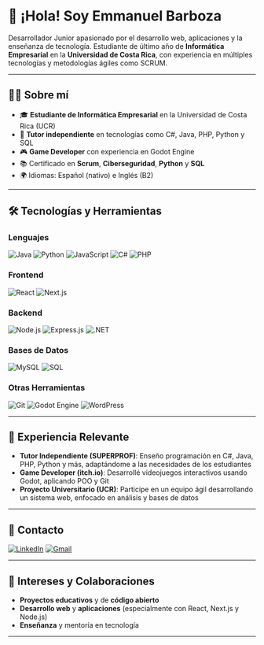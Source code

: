 # 👋 ¡Hola! Soy Emmanuel Barboza

Desarrollador Junior apasionado por el desarrollo web, aplicaciones y la enseñanza de tecnología. Estudiante de último año de **Informática Empresarial** en la **Universidad de Costa Rica**, con experiencia en múltiples tecnologías y metodologías ágiles como SCRUM.

---

## 👨‍💻 Sobre mí

- 🎓 **Estudiante de Informática Empresarial** en la Universidad de Costa Rica (UCR)
- 💼 **Tutor independiente** en tecnologías como C#, Java, PHP, Python y SQL
- 🎮 **Game Developer** con experiencia en Godot Engine
- 📚 Certificado en **Scrum**, **Ciberseguridad**, **Python** y **SQL**
- 🌍 Idiomas: Español (nativo) e Inglés (B2)

---

## 🛠️ Tecnologías y Herramientas

### Lenguajes
![Java](https://img.shields.io/badge/Java-ED8B00?style=for-the-badge&logo=openjdk&logoColor=white)
![Python](https://img.shields.io/badge/Python-3776AB?style=for-the-badge&logo=python&logoColor=white)
![JavaScript](https://img.shields.io/badge/JavaScript-F7DF1E?style=for-the-badge&logo=javascript&logoColor=black)
![C#](https://img.shields.io/badge/C%23-239120?style=for-the-badge&logo=c-sharp&logoColor=white)
![PHP](https://img.shields.io/badge/PHP-777BB4?style=for-the-badge&logo=php&logoColor=white)

### Frontend
![React](https://img.shields.io/badge/React-20232A?style=for-the-badge&logo=react&logoColor=61DAFB)
![Next.js](https://img.shields.io/badge/Next.js-000000?style=for-the-badge&logo=nextdotjs&logoColor=white)

### Backend
![Node.js](https://img.shields.io/badge/Node.js-339933?style=for-the-badge&logo=nodedotjs&logoColor=white)
![Express.js](https://img.shields.io/badge/Express.js-000000?style=for-the-badge&logo=express&logoColor=white)
![.NET](https://img.shields.io/badge/.NET-512BD4?style=for-the-badge&logo=dotnet&logoColor=white)

### Bases de Datos
![MySQL](https://img.shields.io/badge/MySQL-4479A1?style=for-the-badge&logo=mysql&logoColor=white)
![SQL](https://img.shields.io/badge/SQL-003B57?style=for-the-badge&logo=sql&logoColor=white)

### Otras Herramientas
![Git](https://img.shields.io/badge/Git-F05032?style=for-the-badge&logo=git&logoColor=white)
![Godot Engine](https://img.shields.io/badge/GODOT-%23FFFFFF.svg?style=for-the-badge&logo=godot-engine)
![WordPress](https://img.shields.io/badge/WordPress-21759B?style=for-the-badge&logo=wordpress&logoColor=white)

---

## 📌 Experiencia Relevante

- **Tutor Independiente (SUPERPROF)**: Enseño programación en C#, Java, PHP, Python y más, adaptándome a las necesidades de los estudiantes
- **Game Developer (itch.io)**: Desarrollé videojuegos interactivos usando Godot, aplicando POO y Git
- **Proyecto Universitario (UCR)**: Participe en un equipo ágil desarrollando un sistema web, enfocado en análisis y bases de datos

---

## 📲 Contacto

[![LinkedIn](https://img.shields.io/badge/LinkedIn-0077B5?style=for-the-badge&logo=linkedin&logoColor=white)](https://www.linkedin.com/in/emmanuel-barboza-mora) 
[![Gmail](https://img.shields.io/badge/Gmail-D14836?style=for-the-badge&logo=gmail&logoColor=white)](mailto:barbozaprogra18@gmail.com)

---

## 🌱 Intereses y Colaboraciones

- **Proyectos educativos** y de **código abierto**
- **Desarrollo web** y **aplicaciones** (especialmente con React, Next.js y Node.js)
- **Enseñanza** y mentoría en tecnología

---

<!---
EmmanuelBarboza/EmmanuelBarboza es un repositorio especial porque su `README.md` aparece en tu perfil de GitHub.
--->
